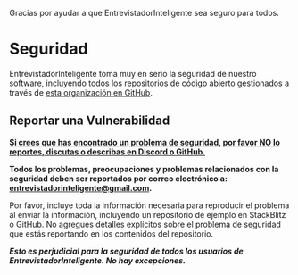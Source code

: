 Gracias por ayudar a que EntrevistadorInteligente sea seguro para todos.

# Seguridad

EntrevistadorInteligente toma muy en serio la seguridad de nuestro software,
incluyendo todos los repositorios de código abierto gestionados a través de
[esta organización en GitHub](https://github.com/EntrevistadorInteligente).

## Reportar una Vulnerabilidad

<ins>**Si crees que has encontrado un problema de seguridad, por favor NO lo reportes, discutas o describas en Discord o GitHub.**</ins>

**Todos los problemas, preocupaciones y problemas relacionados con la seguridad deben ser reportados por correo electrónico a: [entrevistadorinteligente@gmail.com](mailto:entrevistadorinteligente@gmail.com).**

Por favor, incluye toda la información necesaria para reproducir el problema al
enviar la información, incluyendo un repositorio de ejemplo en StackBlitz o
GitHub. No agregues detalles explícitos sobre el problema de seguridad que estás
reportando en los contenidos del repositorio.

**_Esto es perjudicial para la seguridad de todos los usuarios de EntrevistadorInteligente. No hay excepciones._**
